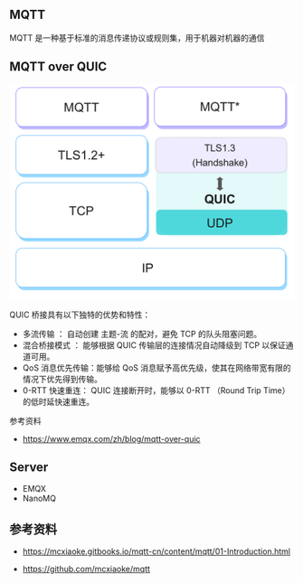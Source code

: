## MQTT

MQTT 是一种基于标准的消息传递协议或规则集，用于机器对机器的通信

## MQTT over QUIC

![mqtt-over-quic](./.assets/MQTT/mqtt-over-quic.82iS7R0q.png)

QUIC 桥接具有以下独特的优势和特性：

- 多流传输 ： 自动创建 主题-流 的配对，避免 TCP 的队头阻塞问题。
- 混合桥接模式 ： 能够根据 QUIC 传输层的连接情况自动降级到 TCP 以保证通道可用。
- QoS 消息优先传输：能够给 QoS 消息赋予高优先级，使其在网络带宽有限的情况下优先得到传输。
- 0-RTT 快速重连： QUIC 连接断开时，能够以 0-RTT （Round Trip Time）的低时延快速重连。

参考资料

- <https://www.emqx.com/zh/blog/mqtt-over-quic>

## Server

- EMQX
- NanoMQ

## 参考资料

- <https://mcxiaoke.gitbooks.io/mqtt-cn/content/mqtt/01-Introduction.html>

- <https://github.com/mcxiaoke/mqtt>